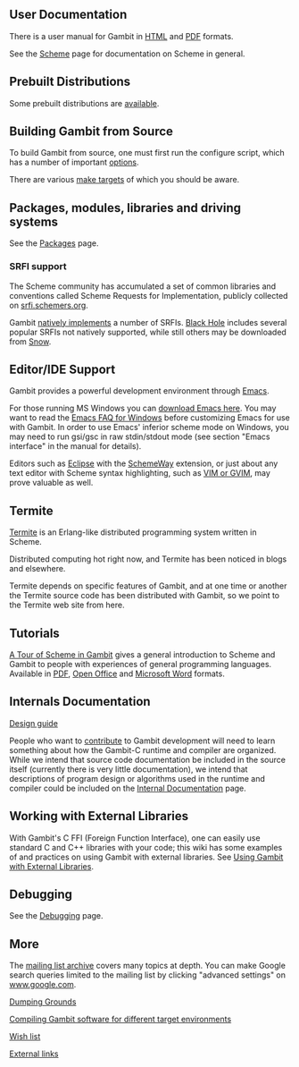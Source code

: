 ## User Documentation

There is a user manual for Gambit in
[HTML](http://www.iro.umontreal.ca/~gambit/doc/gambit.html) and
[PDF](http://www.iro.umontreal.ca/~gambit/doc/gambit.pdf) formats.

See the [Scheme](Scheme.md) page for documentation on Scheme in
general.

## Prebuilt Distributions

Some prebuilt distributions are [ available](Distributions.md).

## Building Gambit from Source

To build Gambit from source, one must first run the configure script,
which has a number of important [
options](Configure%20script%20options.md).

There are various [ make targets](Make%20targets.md) of which you
should be aware.

## Packages, modules, libraries and driving systems

See the [Packages](Packages.md) page.

### SRFI support

The Scheme community has accumulated a set of common libraries and
conventions called Scheme Requests for Implementation, publicly
collected on [srfi.schemers.org](http://srfi.schemers.org/).

Gambit [ natively implements](SRFI:s.md) a number of SRFIs.
[Black Hole](Black%20Hole.md) includes several popular SRFIs not
natively supported, while still others may be downloaded from
[Snow](http://snow.iro.umontreal.ca/?listcat=srfi).

## Editor/IDE Support

Gambit provides a powerful development environment through
[Emacs](http://www.iro.umontreal.ca/~gambit/doc/gambit.html#Emacs-interface).

For those running MS Windows you can [download Emacs
here](http://ftp.gnu.org/pub/gnu/emacs/windows/). You may want to read
the [Emacs FAQ for
Windows](http://www.gnu.org/software/emacs/windows/ntemacs.html) before
customizing Emacs for use with Gambit. In order to use Emacs' inferior
scheme mode on Windows, you may need to run gsi/gsc in raw stdin/stdout
mode (see section "Emacs interface" in the manual for details).

Editors such as [Eclipse](http://www.eclipse.org/) with the
[SchemeWay](http://schemeway.sourceforge.net/) extension, or just about
any text editor with Scheme syntax highlighting, such as [VIM or
GVIM](http://www.vim.org), may prove valuable as well.

## Termite

[Termite](http://code.google.com/p/termite/) is an Erlang-like
distributed programming system written in Scheme.

Distributed computing hot right now, and Termite has been noticed in
blogs and elsewhere.

Termite depends on specific features of Gambit, and at one time or
another the Termite source code has been distributed with Gambit, so we
point to the Termite web site from here.

## Tutorials

[A Tour of Scheme in Gambit](A%20Tour%20of%20Scheme%20in%20Gambit.md)
gives a general introduction to Scheme and Gambit to people with
experiences of general programming languages. Available in
[PDF](media:A%20Tour%20of%20Scheme%20in%20Gambit.pdf.md), [Open
Office](media:A%20Tour%20of%20Scheme%20in%20Gambit.odf.md) and [Microsoft
Word](media:A%20Tour%20of%20Scheme%20in%20Gambit.doc.md) formats.

## Internals Documentation

[Design guide](Design%20guide.md)

People who want to [ contribute](How%20to%20Contribute.md) to Gambit
development will need to learn something about how the Gambit-C runtime
and compiler are organized. While we intend that source code
documentation be included in the source itself (currently there is very
little documentation), we intend that descriptions of program design or
algorithms used in the runtime and compiler could be included on the
[Internal Documentation](Internal%20Documentation.md) page.

## Working with External Libraries

With Gambit's C FFI (Foreign Function Interface), one can easily use
standard C and C++ libraries with your code; this wiki has some examples
of and practices on using Gambit with external libraries. See [Using
Gambit with External
Libraries](Using%20Gambit%20with%20External%20Libraries.md).

## Debugging

See the [Debugging](Debugging.md) page.

## More

The [mailing list
archive](http://mailman.iro.umontreal.ca/pipermail/gambit-list) covers
many topics at depth. You can make Google search queries limited to the
mailing list by clicking "advanced settings" on www.google.com.

[Dumping Grounds](Dumping%20Grounds.md)

[Compiling Gambit software for different target
environments](Compiling%20Gambit%20software%20for%20different%20target%20environments.md)

[Wish list](Wish%20list.md)

[External links](External%20links.md)
